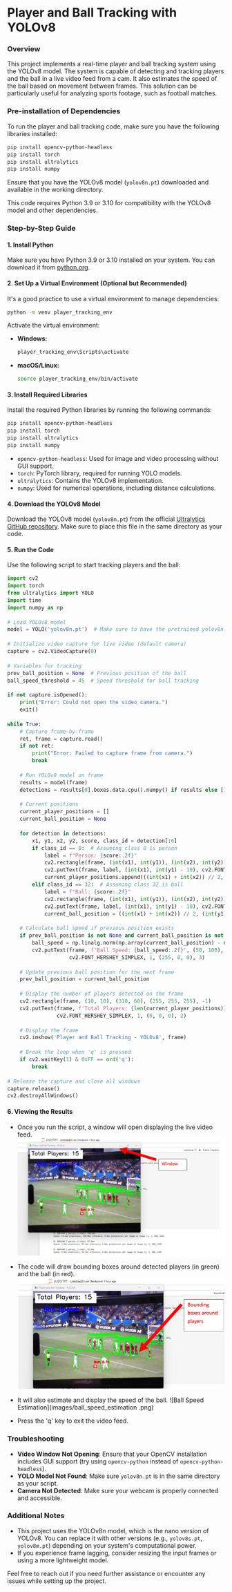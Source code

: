 # Player and Ball Tracking with YOLOv8

### Overview

This project implements a real-time player and ball tracking system using the YOLOv8 model. The system is capable of detecting and tracking players and the ball in a live video feed from a cam. It also estimates the speed of the ball based on movement between frames. This solution can be particularly useful for analyzing sports footage, such as football matches.

### Pre-installation of Dependencies

To run the player and ball tracking code, make sure you have the following libraries installed:

```bash
pip install opencv-python-headless
pip install torch
pip install ultralytics
pip install numpy
```

Ensure that you have the YOLOv8 model (`yolov8n.pt`) downloaded and available in the working directory.

This code requires Python 3.9 or 3.10 for compatibility with the YOLOv8 model and other dependencies.

### Step-by-Step Guide

#### 1. Install Python

Make sure you have Python 3.9 or 3.10 installed on your system. You can download it from [python.org](https://www.python.org/downloads/).

#### 2. Set Up a Virtual Environment (Optional but Recommended)

It's a good practice to use a virtual environment to manage dependencies:

```bash
python -m venv player_tracking_env
```

Activate the virtual environment:
- **Windows:**
  ```bash
  player_tracking_env\Scripts\activate
  ```
- **macOS/Linux:**
  ```bash
  source player_tracking_env/bin/activate
  ```

#### 3. Install Required Libraries

Install the required Python libraries by running the following commands:

```bash
pip install opencv-python-headless
pip install torch
pip install ultralytics
pip install numpy
```

- `opencv-python-headless`: Used for image and video processing without GUI support.
- `torch`: PyTorch library, required for running YOLO models.
- `ultralytics`: Contains the YOLOv8 implementation.
- `numpy`: Used for numerical operations, including distance calculations.

#### 4. Download the YOLOv8 Model

Download the YOLOv8 model (`yolov8n.pt`) from the official [Ultralytics GitHub repository](https://github.com/ultralytics/yolov5/releases). Make sure to place this file in the same directory as your code.

#### 5. Run the Code

Use the following script to start tracking players and the ball:

```python
import cv2
import torch
from ultralytics import YOLO
import time
import numpy as np

# Load YOLOv8 model
model = YOLO('yolov8n.pt')  # Make sure to have the pretrained yolov8n.pt file

# Initialize video capture for live video (default camera)
capture = cv2.VideoCapture(0)

# Variables for tracking
prev_ball_position = None  # Previous position of the ball
ball_speed_threshold = 45  # Speed threshold for ball tracking

if not capture.isOpened():
    print("Error: Could not open the video camera.")
    exit()

while True:
    # Capture frame-by-frame
    ret, frame = capture.read()
    if not ret:
        print("Error: Failed to capture frame from camera.")
        break

    # Run YOLOv8 model on frame
    results = model(frame)
    detections = results[0].boxes.data.cpu().numpy() if results else []

    # Current positions
    current_player_positions = []
    current_ball_position = None

    for detection in detections:
        x1, y1, x2, y2, score, class_id = detection[:6]
        if class_id == 0:  # Assuming class 0 is person
            label = f"Person: {score:.2f}"
            cv2.rectangle(frame, (int(x1), int(y1)), (int(x2), int(y2)), (0, 255, 0), 2)
            cv2.putText(frame, label, (int(x1), int(y1) - 10), cv2.FONT_HERSHEY_SIMPLEX, 0.5, (0, 255, 0), 2)
            current_player_positions.append(((int(x1) + int(x2)) // 2, (int(y1) + int(y2)) // 2))  # Center of the box
        elif class_id == 32:  # Assuming class 32 is ball
            label = f"Ball: {score:.2f}"
            cv2.rectangle(frame, (int(x1), int(y1)), (int(x2), int(y2)), (0, 0, 255), 2)
            cv2.putText(frame, label, (int(x1), int(y1) - 10), cv2.FONT_HERSHEY_SIMPLEX, 0.5, (0, 0, 255), 2)
            current_ball_position = ((int(x1) + int(x2)) // 2, (int(y1) + int(y2)) // 2)  # Center of the box

    # Calculate ball speed if previous position exists
    if prev_ball_position is not None and current_ball_position is not None:
        ball_speed = np.linalg.norm(np.array(current_ball_position) - np.array(prev_ball_position))
        cv2.putText(frame, f'Ball Speed: {ball_speed:.2f}', (50, 100),
                    cv2.FONT_HERSHEY_SIMPLEX, 1, (255, 0, 0), 3)

    # Update previous ball position for the next frame
    prev_ball_position = current_ball_position

    # Display the number of players detected on the frame
    cv2.rectangle(frame, (10, 10), (310, 60), (255, 255, 255), -1)
    cv2.putText(frame, f'Total Players: {len(current_player_positions)}', (20, 40),
                cv2.FONT_HERSHEY_SIMPLEX, 1, (0, 0, 0), 2)

    # Display the frame
    cv2.imshow('Player and Ball Tracking - YOLOv8', frame)

    # Break the loop when 'q' is pressed
    if cv2.waitKey(1) & 0xFF == ord('q'):
        break

# Release the capture and close all windows
capture.release()
cv2.destroyAllWindows()
```

#### 6. Viewing the Results

- Once you run the script, a window will open displaying the live video feed.
  ![Live Video Feed](images/live_video_feed.png)

- The code will draw bounding boxes around detected players (in green) and the ball (in red).
  ![Bounding Boxes](images/bounding_boxes.png)

- It will also estimate and display the speed of the ball.
  ![Ball Speed Estimation](images/ball_speed_estimation .png)
  
- Press the 'q' key to exit the video feed.

### Troubleshooting

- **Video Window Not Opening**: Ensure that your OpenCV installation includes GUI support (try using `opencv-python` instead of `opencv-python-headless`).
- **YOLO Model Not Found**: Make sure `yolov8n.pt` is in the same directory as your script.
- **Camera Not Detected**: Make sure your webcam is properly connected and accessible.

### Additional Notes

- This project uses the YOLOv8n model, which is the nano version of YOLOv8. You can replace it with other versions (e.g., `yolov8s.pt`, `yolov8m.pt`) depending on your system's computational power.
- If you experience frame lagging, consider resizing the input frames or using a more lightweight model.

Feel free to reach out if you need further assistance or encounter any issues while setting up the project.

